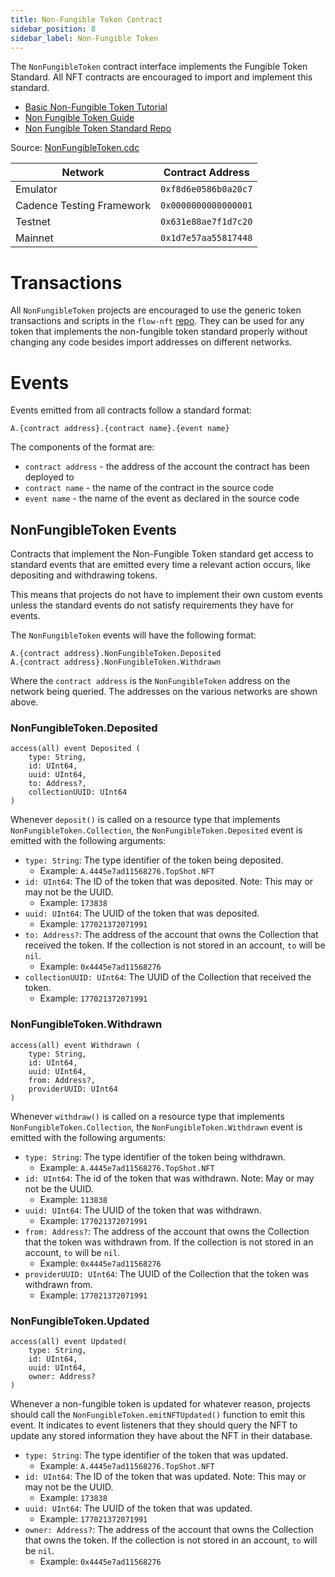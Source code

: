 ```yaml
---
title: Non-Fungible Token Contract
sidebar_position: 8
sidebar_label: Non-Fungible Token
---
```


The `NonFungibleToken` contract interface implements the Fungible Token Standard.
All NFT contracts are encouraged to import and implement this standard.

- [Basic Non-Fungible Token Tutorial](https://cadence-lang.org/docs/1.0/tutorial/non-fungible-tokens-1)
- [Non Fungible Token Guide](../guides/nft.md)
- [Non Fungible Token Standard Repo](https://github.com/onflow/flow-nft)

Source: [NonFungibleToken.cdc](https://github.com/onflow/flow-nft/blob/master/contracts/NonFungibleToken.cdc)

| Network                   | Contract Address     |
| ------------------------- | -------------------- |
| Emulator                  | `0xf8d6e0586b0a20c7` |
| Cadence Testing Framework | `0x0000000000000001` |
| Testnet                   | `0x631e88ae7f1d7c20` |
| Mainnet                   | `0x1d7e57aa55817448` |

# Transactions

All `NonFungibleToken` projects are encouraged to use
the generic token transactions and scripts in the `flow-nft` [repo](https://github.com/onflow/flow-nft/tree/master/transactions).
They can be used for any token that implements the non-fungible token standard properly
without changing any code besides import addresses on different networks.

# Events

Events emitted from all contracts follow a standard format:

```
A.{contract address}.{contract name}.{event name}
```

The components of the format are:

- `contract address` - the address of the account the contract has been deployed to
- `contract name` - the name of the contract in the source code
- `event name` - the name of the event as declared in the source code

## NonFungibleToken Events

Contracts that implement the Non-Fungible Token standard get access
to standard events that are emitted every time a relevant action occurs,
like depositing and withdrawing tokens.

This means that projects do not have to implement their own custom events
unless the standard events do not satisfy requirements they have for events.

The `NonFungibleToken` events will have the following format:

```
A.{contract address}.NonFungibleToken.Deposited
A.{contract address}.NonFungibleToken.Withdrawn
```

Where the `contract address` is the `NonFungibleToken` address on the network being queried.
The addresses on the various networks are shown above.

### NonFungibleToken.Deposited

```cadence
access(all) event Deposited (
    type: String,
    id: UInt64,
    uuid: UInt64,
    to: Address?,
    collectionUUID: UInt64
)
```

Whenever `deposit()` is called on a resource type that implements
`NonFungibleToken.Collection`, the `NonFungibleToken.Deposited` event is emitted
with the following arguments:

- `type: String`: The type identifier of the token being deposited.
  - Example: `A.4445e7ad11568276.TopShot.NFT`
- `id: UInt64`: The ID of the token that was deposited. Note: This may or may not be the UUID.
  - Example: `173838`
- `uuid: UInt64`: The UUID of the token that was deposited.
  - Example: `177021372071991`
- `to: Address?`: The address of the account that owns the Collection that received
  the token. If the collection is not stored in an account, `to` will be `nil`.
  - Example: `0x4445e7ad11568276`
- `collectionUUID: UInt64`: The UUID of the Collection that received the token.
  - Example: `177021372071991`

### NonFungibleToken.Withdrawn

```cadence
access(all) event Withdrawn (
    type: String,
    id: UInt64,
    uuid: UInt64,
    from: Address?,
    providerUUID: UInt64
)
```

Whenever `withdraw()` is called on a resource type that implements
`NonFungibleToken.Collection`, the `NonFungibleToken.Withdrawn` event is emitted
with the following arguments:

- `type: String`: The type identifier of the token being withdrawn.
  - Example: `A.4445e7ad11568276.TopShot.NFT`
- `id: UInt64`: The id of the token that was withdrawn. Note: May or may not be the UUID.
  - Example: `113838`
- `uuid: UInt64`: The UUID of the token that was withdrawn.
  - Example: `177021372071991`
- `from: Address?`: The address of the account that owns the Collection that
  the token was withdrawn from. If the collection is not stored in an account, `to` will be `nil`.
  - Example: `0x4445e7ad11568276`
- `providerUUID: UInt64`: The UUID of the Collection that the token was withdrawn from.
  - Example: `177021372071991`

### NonFungibleToken.Updated

```cadence
access(all) event Updated(
    type: String,
    id: UInt64,
    uuid: UInt64,
    owner: Address?
)
```

Whenever a non-fungible token is updated for whatever reason,
projects should call the `NonFungibleToken.emitNFTUpdated()` function
to emit this event. It indicates to event listeners that they should query
the NFT to update any stored information they have about the NFT in their database.

- `type: String`: The type identifier of the token that was updated.
  - Example: `A.4445e7ad11568276.TopShot.NFT`
- `id: UInt64`: The ID of the token that was updated. Note: This may or may not be the UUID.
  - Example: `173838`
- `uuid: UInt64`: The UUID of the token that was updated.
  - Example: `177021372071991`
- `owner: Address?`: The address of the account that owns the Collection that owns
  the token. If the collection is not stored in an account, `to` will be `nil`.
  - Example: `0x4445e7ad11568276`
